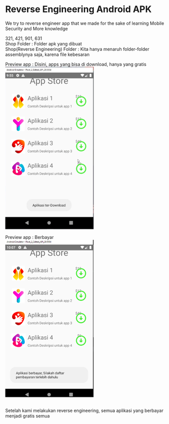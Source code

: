 # Reverse Engineering Android APK
We try to reverse engineer app that we made for the sake of learning Mobile Security and More knowledge

321, 421, 901, 631 </br>
Shop Folder : Folder apk yang dibuat</br>
Shop(Reverse Engineering) Folder : Kita hanya menaruh folder-folder assemblynya saja, karena file kebesaran

Preview app : Disini, apps yang bisa di download, hanya yang gratis</br>
<img src = "https://github.com/andrewcortez1/reverse_engineering/blob/main/preview_images/realApp_Downloaded.PNG" width ="280">

Preview app : Berbayar </br>
<img src = "https://github.com/andrewcortez1/reverse_engineering/blob/main/preview_images/realApp_NotDownloadded.PNG" width ="280">

</br> Setelah kami melakukan reverse engineering, semua aplikasi yang berbayar menjadi gratis semua
